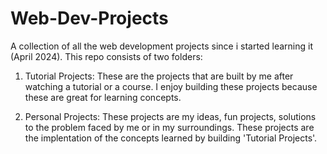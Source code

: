 # Web-Dev-Projects
A collection of all the web development projects since i started learning it (April 2024). This repo consists of two folders:

1. Tutorial Projects: These are the projects that are built by me after watching a tutorial or a course. I enjoy building these projects because these are great for learning concepts.
 
2. Personal Projects: These projects are my ideas, fun projects, solutions to the problem faced by me or in my surroundings. These projects are the implentation of the concepts learned by building 'Tutorial Projects'. 
